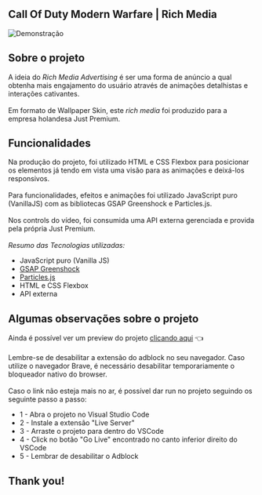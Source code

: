 ## Call Of Duty Modern Warfare | Rich Media
![Demonstração](demo.gif)

## Sobre o projeto
A ideia do _Rich Media Advertising_ é ser uma forma de anúncio a qual obtenha mais engajamento do usuário através de animações detalhistas e interações cativantes. 
<br><br>
Em formato de Wallpaper Skin, este _rich media_ foi produzido para a empresa holandesa Just Premium.

## Funcionalidades
Na produção do projeto, foi utilizado HTML e CSS Flexbox para posicionar os elementos já tendo em vista uma visão para as animações e deixá-los responsivos.
<br><br>
Para funcionalidades, efeitos e animações foi utilizado JavaScript puro (VanillaJS) com as bibliotecas GSAP Greenshock e Particles.js.
<br><br>
Nos controls do vídeo, foi consumida uma API externa gerenciada e provida pela própria Just Premium.
<br><br>
*Resumo das Tecnologias utilizadas:*
<ul>
  <li>JavaScript puro (Vanilla JS)</li>
  <li><a href="https://greensock.com/gsap/">GSAP Greenshock</a></li>
  <li><a href="https://particles.js.org/">Particles.js</a></li>
  <li>HTML e CSS Flexbox</li>
  <li>API externa</li>
</ul>

## Algumas observações sobre o projeto
Ainda é possível ver um preview do projeto <a href="https://preview.justpremium.com/74911" target="_blank">clicando aqui</a> 👈
<br><br>
Lembre-se de desabilitar a extensão do adblock no seu navegador. Caso utilize o navegador Brave, é necessário desabilitar temporariamente o bloqueador nativo do browser.
<br><br>
Caso o link não esteja mais no ar, é possível dar run no projeto seguindo os seguinte passo a passo:
<ul>
  <li>1 - Abra o projeto no Visual Studio Code</li>
  <li>2 - Instale a extensão "Live Server"</li>
  <li>3 - Arraste o projeto para dentro do VSCode</li>
  <li>4 - Click no botão "Go Live" encontrado no canto inferior direito do VSCode</li>
  <li>5 - Lembrar de desabilitar o Adblock</li>
</ul>

## Thank you!
